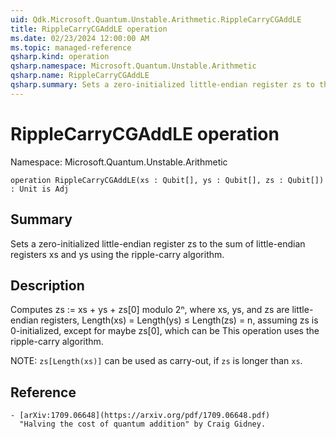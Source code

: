 ```yaml
---
uid: Qdk.Microsoft.Quantum.Unstable.Arithmetic.RippleCarryCGAddLE
title: RippleCarryCGAddLE operation
ms.date: 02/23/2024 12:00:00 AM
ms.topic: managed-reference
qsharp.kind: operation
qsharp.namespace: Microsoft.Quantum.Unstable.Arithmetic
qsharp.name: RippleCarryCGAddLE
qsharp.summary: Sets a zero-initialized little-endian register zs to the sum of little-endian registers xs and ys using the ripple-carry algorithm.
---
```


# RippleCarryCGAddLE operation

Namespace: Microsoft.Quantum.Unstable.Arithmetic

```qsharp
operation RippleCarryCGAddLE(xs : Qubit[], ys : Qubit[], zs : Qubit[]) : Unit is Adj
```

## Summary
Sets a zero-initialized little-endian register zs to the sum of
little-endian registers xs and ys using the ripple-carry algorithm.

## Description
Computes zs := xs + ys + zs[0] modulo 2ⁿ, where xs, ys, and zs are
little-endian registers, Length(xs) = Length(ys) ≤ Length(zs) = n,
assuming zs is 0-initialized, except for maybe zs[0], which can be
This operation uses the ripple-carry algorithm.

NOTE: `zs[Length(xs)]` can be used as carry-out, if `zs` is longer than `xs`.

## Reference
    - [arXiv:1709.06648](https://arxiv.org/pdf/1709.06648.pdf)
      "Halving the cost of quantum addition" by Craig Gidney.
